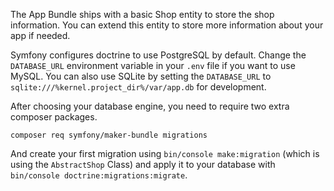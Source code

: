 The App Bundle ships with a basic Shop entity to store the shop information. You can extend this entity to store more information about your app if needed.

Symfony configures doctrine to use PostgreSQL by default. Change the `DATABASE_URL` environment variable in your `.env` file if you want to use MySQL.
You can also use SQLite by setting the `DATABASE_URL` to `sqlite:///%kernel.project_dir%/var/app.db` for development.

After choosing your database engine, you need to require two extra composer packages.

```shell
composer req symfony/maker-bundle migrations
```

And create your first migration using `bin/console make:migration` (which is using the `AbstractShop` Class) and apply it to your database with `bin/console doctrine:migrations:migrate`.

<!-- {"WATCHER_URL":"https://raw.githubusercontent.com/shopware/shopware/trunk/src/Core/Framework/Resources/config/packages/shopware.yaml","WATCHER_HASH":"183f85ba8f15e8e7d0006b70be20940f","WATCHER_CONTAINS":"html_sanitizer"} -->

